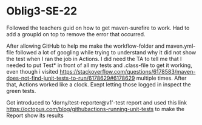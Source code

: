 # Oblig3-SE-22

Followed the teachers guid on how to get maven-surefire to work. Had to add a groupId on top to remove the error that occurred.

After allowing GitHub to help me make the workflow-folder and maven.yml-file followed a lot of googling while trying to understand why it did not show the test when I ran the job in Actions. I did need the TA to tell me that I needed to put Test* in front of all my tests and .class-file to get it working, even though i visited https://stackoverflow.com/questions/6178583/maven-does-not-find-junit-tests-to-run/6178629#6178629 multiple times. After that, Actions worked like a clock. Exept letting those logged in inspect the green tests.

Got introduced to 'dorny/test-reporter@v1'-test report and used this link https://octopus.com/blog/githubactions-running-unit-tests to make the Report show its results
